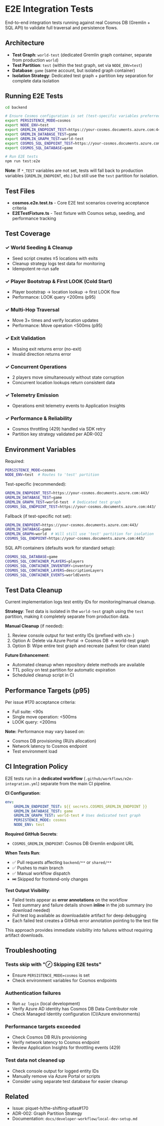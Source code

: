 # E2E Integration Tests

End-to-end integration tests running against real Cosmos DB (Gremlin + SQL API) to validate full traversal and persistence flows.

## Architecture

- **Test Graph**: `world-test` (dedicated Gremlin graph container, separate from production `world`)
- **Test Partition**: `test` (within the test graph, set via `NODE_ENV=test`)
- **Database**: `game` (same account, but isolated graph container)
- **Isolation Strategy**: Dedicated test graph + partition key separation for complete data isolation

## Running E2E Tests

```bash
cd backend

# Ensure Cosmos configuration is set (test-specific variables preferred)
export PERSISTENCE_MODE=cosmos
export NODE_ENV=test
export GREMLIN_ENDPOINT_TEST=https://your-cosmos.documents.azure.com:443/
export GREMLIN_DATABASE_TEST=game
export GREMLIN_GRAPH_TEST=world-test
export COSMOS_SQL_ENDPOINT_TEST=https://your-cosmos.documents.azure.com:443/
export COSMOS_SQL_DATABASE=game

# Run E2E tests
npm run test:e2e
```

**Note**: If `*_TEST` variables are not set, tests will fall back to production variables (`GREMLIN_ENDPOINT`, etc.) but still use the `test` partition for isolation.

## Test Files

- **cosmos.e2e.test.ts** - Core E2E test scenarios covering acceptance criteria
- **E2ETestFixture.ts** - Test fixture with Cosmos setup, seeding, and performance tracking

## Test Coverage

### ✓ World Seeding & Cleanup

- Seed script creates ≥5 locations with exits
- Cleanup strategy logs test data for monitoring
- Idempotent re-run safe

### ✓ Player Bootstrap & First LOOK (Cold Start)

- Player bootstrap → location lookup → first LOOK flow
- Performance: LOOK query <200ms (p95)

### ✓ Multi-Hop Traversal

- Move 3+ times and verify location updates
- Performance: Move operation <500ms (p95)

### ✓ Exit Validation

- Missing exit returns error (no-exit)
- Invalid direction returns error

### ✓ Concurrent Operations

- 2 players move simultaneously without state corruption
- Concurrent location lookups return consistent data

### ✓ Telemetry Emission

- Operations emit telemetry events to Application Insights

### ✓ Performance & Reliability

- Cosmos throttling (429) handled via SDK retry
- Partition key strategy validated per ADR-002

## Environment Variables

Required:

```bash
PERSISTENCE_MODE=cosmos
NODE_ENV=test  # Routes to 'test' partition
```

Test-specific (recommended):

```bash
GREMLIN_ENDPOINT_TEST=https://your-cosmos.documents.azure.com:443/
GREMLIN_DATABASE_TEST=game
GREMLIN_GRAPH_TEST=world-test  # Dedicated test graph
COSMOS_SQL_ENDPOINT_TEST=https://your-cosmos.documents.azure.com:443/
```

Fallback (if test-specific not set):

```bash
GREMLIN_ENDPOINT=https://your-cosmos.documents.azure.com:443/
GREMLIN_DATABASE=game
GREMLIN_GRAPH=world  # Will still use 'test' partition for isolation
COSMOS_SQL_ENDPOINT=https://your-cosmos.documents.azure.com:443/
```

SQL API containers (defaults work for standard setup):

```bash
COSMOS_SQL_DATABASE=game
COSMOS_SQL_CONTAINER_PLAYERS=players
COSMOS_SQL_CONTAINER_INVENTORY=inventory
COSMOS_SQL_CONTAINER_LAYERS=descriptionLayers
COSMOS_SQL_CONTAINER_EVENTS=worldEvents
```

## Test Data Cleanup

Current implementation logs test entity IDs for monitoring/manual cleanup.

**Strategy**: Test data is isolated in the `world-test` graph using the `test` partition, making it completely separate from production data.

**Manual Cleanup** (if needed):

1. Review console output for test entity IDs (prefixed with `e2e-`)
2. Option A: Delete via Azure Portal → Cosmos DB → world-test graph
3. Option B: Wipe entire test graph and recreate (safest for clean state)

**Future Enhancement**:

- Automated cleanup when repository delete methods are available
- TTL policy on test partition for automatic expiration
- Scheduled cleanup script in CI

## Performance Targets (p95)

Per issue #170 acceptance criteria:

- Full suite: <90s
- Single move operation: <500ms
- LOOK query: <200ms

**Note:** Performance may vary based on:

- Cosmos DB provisioning (RU/s allocation)
- Network latency to Cosmos endpoint
- Test environment load

## CI Integration Policy

E2E tests run in a **dedicated workflow** (`.github/workflows/e2e-integration.yml`) separate from the main CI pipeline.

**CI Configuration**:

```yaml
env:
    GREMLIN_ENDPOINT_TEST: ${{ secrets.COSMOS_GREMLIN_ENDPOINT }}
    GREMLIN_DATABASE_TEST: game
    GREMLIN_GRAPH_TEST: world-test # Uses dedicated test graph
    PERSISTENCE_MODE: cosmos
    NODE_ENV: test
```

**Required GitHub Secrets**:

- `COSMOS_GREMLIN_ENDPOINT`: Cosmos DB Gremlin endpoint URL

**When Tests Run**:

- ✅ Pull requests affecting `backend/**` or `shared/**`
- ✅ Pushes to main branch
- ✅ Manual workflow dispatch
- ⏭️ Skipped for frontend-only changes

**Test Output Visibility**:

- Failed tests appear as **error annotations** on the workflow
- Test summary and failure details shown **inline** in the job summary (no download needed)
- Full test log available as downloadable artifact for deep debugging
- Each failed test creates a GitHub error annotation pointing to the test file

This approach provides immediate visibility into failures without requiring artifact downloads.

## Troubleshooting

### Tests skip with "⊘ Skipping E2E tests"

- Ensure `PERSISTENCE_MODE=cosmos` is set
- Check environment variables for Cosmos endpoints

### Authentication failures

- Run `az login` (local development)
- Verify Azure AD identity has Cosmos DB Data Contributor role
- Check Managed Identity configuration (CI/Azure environments)

### Performance targets exceeded

- Check Cosmos DB RU/s provisioning
- Verify network latency to Cosmos endpoint
- Review Application Insights for throttling events (429)

### Test data not cleaned up

- Check console output for logged entity IDs
- Manually remove via Azure Portal or scripts
- Consider using separate test database for easier cleanup

## Related

- Issue: piquet-h/the-shifting-atlas#170
- ADR-002: Graph Partition Strategy
- Documentation: `docs/developer-workflow/local-dev-setup.md`
